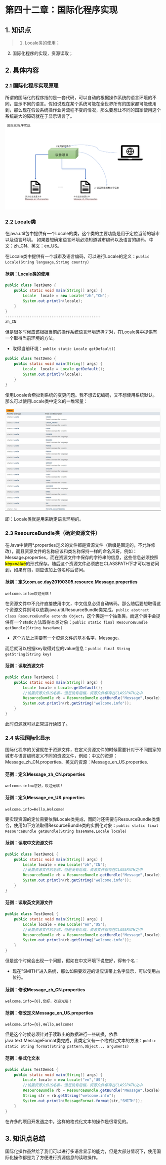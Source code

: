 # 第四十二章：国际化程序实现

## 1. 知识点
> 1. Locale类的使用；
2. 国际化程序的实现，资源读取；

## 2. 具体内容
### 2.1 国际化程序实现原理
所谓的国际化的程序指的是一套代码，可以自动的根据操作系统的语言环境的不同，显示不同的语言。假如说现在某个系统可能在全世界所有的国家都可能使用到，那么现在假设系统操作业务流程不变的情况，那么要想让不同的国家使用这个系统最大的障碍就在于显示语言了。

![](assets/2019-03-05-International-9b1ad42c.png)

### 2.2 Locale类
在java.util包中提供有一个Locale的类，这个类的主要功能是用于定位当前的城市以及语言环境。
如果要想确定语言环境必须知道城市编码以及语言的编码，中文：zh_CN、英文：en_US。

在Locale类中提供有一个城市及语言编码，可以进行Locale的定义：`public Locale(String language,String country)`

#### 范例：Locale类的使用
```java
public class TestDemo {
    public static void main(String[] args) {
        Locale  locale = new Locale("zh","CN");
        System.out.println(locale);
    }
}
-------------------------------------------
zh_CN
```
但是很多时候应该根据当前的操作系统语言环境选择才对，在Locale类中提供有一个取得当前环境的方法。
* 取得当前环境：`public static Locale getDefault()`
```java
public class TestDemo {
    public static void main(String[] args) {
        Locale  locale = Locale.getDefault();
        System.out.println(locale);
    }
}
```

使用Locale会牵扯到系统的变更问题。我不想去记编码，又不想使用系统默认。那么可以使用Locale类中定义的一堆常量：

![](assets/2019-03-05-International-a2c7bb20.png)

即：Locale类就是用来确定语言环境的。

### 2.3 ResourceBundle类（确定资源文件）
在Java中使用*.properties定义的文件都是资源文件（后缀是固定的，不允许修改），而且资源文件的名称应该和类名称保持一样的命名风哥，例如：Message.properties，而在资源文件中保存的字符串的信息，这些信息必须按照<mark>key=value</mark>的形式保存。随后这个资源文件必须放在CLASSPATH下才可以被访问到，如果有包，则应该加上包名称后访问。
#### 范例：定义com.ac.day20190305.resource.Message.properties
`welcome.info=欢迎光临！`

在资源文件中不允许直接使用中文，中文信息必须自动转码。那么随后要想取得这个资源文件则可以依靠java.util.ResourceBundle类完成。`public abstract class ResourceBundle extends Object`，这个类是一个抽象类，而这个类中会提供有一个static方法取得本类对象：`public static final ResourceBundle getBundle(String baseName)`
* 这个方法上需要有一个资源文件的基本名字，Message。

而后就可以根据key取得对应的value信息：`public final String getString(String key)`

#### 范例：读取资源文件
```java
public class TestDemo1 {
    public static void main(String[] args) {
        Locale locale = Locale.getDefault();
        //设置资源文件的名称，但是没有后缀，资源文件保存在CLASSPATH之中
        ResourceBundle rb = ResourceBundle.getBundle("Message",locale);
        System.out.println(rb.getString("welcome.info"));
    }
}
```
此时资源就可以正常进行读取了。

### 2.4 实现国际化显示
国际化程序的关键就在于资源文件，在定义资源文件的时候需要针对于不同国家的城市与语言编码定义不同的资源文件，例如：中文的资源：Message_zh_CN.properties、英文的资源：Message_en_US.properties.
#### 范例：定义Message_zh_CN.properties
`welcome.info=您好，欢迎光临！`
#### 范例：定义Message_en_US.properties
`welcome.info=Hello,Welcome!`

要实现资源的定位需要依靠Locale类完成，而同时还需要与ResourceBundle类集合，使用如下方法取得ResourceBundle类的实例化对象：`public static final ResourceBundle getBundle(String baseName,Locale locale)`

#### 范例：读取中文资源文件
```java
public class TestDemo1 {
    public static void main(String[] args) {
        Locale locale = new Locale("zh","CN");
        //设置资源文件的名称，但是没有后缀，资源文件保存在CLASSPATH之中
        ResourceBundle rb = ResourceBundle.getBundle("Message",locale);
        System.out.println(rb.getString("welcome.info"));
    }
}
```
#### 范例：读取英文资源文件
```java
public class TestDemo1 {
    public static void main(String[] args) {
        Locale locale = new Locale("en","US");
        //设置资源文件的名称，但是没有后缀，资源文件保存在CLASSPATH之中
        ResourceBundle rb = ResourceBundle.getBundle("Message",locale);
        System.out.println(rb.getString("welcome.info"));
    }
}
```
但是这个时候会出现一个问题，假如在中文环境下说您好，得有个名：
* 现在"SMITH"进入系统，那么如果要欢迎的话应该带上名字显示，可以使用占位符。

#### 范例：修改Message_zh_CN.properties
`welcome.info={0},您好，欢迎光临！`
#### 范例：修改定义Message_en_US.properties
`welcome.info={0},Hello,Welcome!`

但是这个时候必须针对于读取出的数据进行一些转换，依靠java.text.MessageFormat类完成，此类定义有一个格式化文本的方法：`public static String format(String pattern,Object... arguments)`

#### 范例：格式化文本
```java
public class TestDemo1 {
    public static void main(String[] args) {
        Locale locale = new Locale("en","US");
        //设置资源文件的名称，但是没有后缀，资源文件保存在CLASSPATH之中
        ResourceBundle rb = ResourceBundle.getBundle("Message",locale);
        String str = rb.getString("welcome.info");
        System.out.println(MessageFormat.format(str,"SMITH"));
    }
}
```

在许多的项目开发遇之中，这样的格式化文本的操作是很常见的。

## 3. 知识点总结
国际化操作虽然给了我们可以进行多语言显示的能力，但是大部分情况下，使用国际化操作都是为了方便进行资源信息的读取操作。
